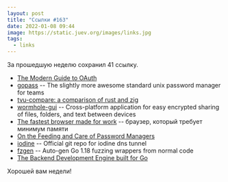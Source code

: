 ```yaml
---
layout: post
title: "Ссылки #163"
date: 2022-01-08 09:44
image: https://static.juev.org/images/links.jpg
tags:
  - links
---
```

За прошедшую неделю сохранил 41 ссылку.

* [The Modern Guide to OAuth](https://fusionauth.io/learn/expert-advice/oauth/modern-guide-to-oauth/)
* [gopass](https://github.com/gopasspw/gopass) -- The slightly more awesome standard unix password manager for teams
* [tvu-compare: a comparison of rust and zig](https://expandingman.gitlab.io/tvu-compare/)
* [wormhole-gui](https://github.com/Jacalz/wormhole-gui) -- Cross-platform application for easy encrypted sharing of files, folders, and text between devices
* [The fastest browser made for work](https://www.meetsidekick.com/) -- браузер, который требует минимум памяти
* [On the Feeding and Care of Password Managers](https://www.reddit.com/r/Passwords/comments/qu68zj/on_the_feeding_and_care_of_password_managers/)
* [iodine](https://github.com/yarrick/iodine) -- Official git repo for iodine dns tunnel
* [fzgen](https://github.com/thepudds/fzgen) -- Auto-gen Go 1.18 fuzzing wrappers from normal code
* [The Backend Development Engine built for Go](https://github.com/encoredev/encore)

Хорошей вам недели!
